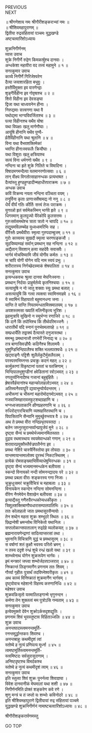 PREVIOUS  
NEXT  
  
॥ श्रीगणेशाय नमः श्रीगौरीशङ्कराभ्यां नमः ॥  
॥ श्रीशिवमहापुराणम् ॥  
द्वितीया रुद्रसंहितायां पञ्चमः युद्धखण्डे  
अष्टचत्वारिंशोऽध्यायः  
  
  
शुक्रनिगीर्णनम्  
व्यास उवाच  
शुक्रे निगीर्णे रुद्रेण किमकार्षुश्च दानवाः ।  
अन्धकेशा महावीरा वद तत्त्वं महामुने ॥ १ ॥  
सनत्कुमार उवाच  
काव्ये निगीर्णे गिरिजेश्वरेण  
    दैत्या जयाशारहिता बभूवुः ।  
हस्तैर्विमुक्ता इव वारणेन्द्राः  
    शृङ्‌गैर्विहीना इव गोवृषाश्च ॥ २ ॥  
शिरो विहीना इव देवसङ्‌घा  
    द्विजा यथा चाध्ययनेन हीनाः ।  
निरुद्यमाः सत्त्वगणा यथा वै  
    यथोद्यमा भाग्यविवर्जिताश्च ॥ ३ ॥  
पत्या विहीनाश्च यथैव योषा  
    यथा विपक्षाः खलु मार्गणौघाः ।  
आयूंषि हीनानि यथैव पुण्यै-  
    र्व्रतैर्विहीनानि यथा श्रुतानि ॥ ४ ॥  
विना यथा वैभवशक्तिमेकां  
    भवन्ति हीनाःस्वफलैः क्रियौघाः ।  
यथा विशूराः खलु क्षत्रियाश्च  
    सत्यं विना धर्मगणो यथैव ॥ ९ ॥  
नन्दिना चा हृते शुक्रे गिलिते च विषादिना ।  
विषादमगमन्दैत्या यतमानरणोत्सवाः ॥ ६ ॥  
तान् वीक्ष्य विगतोत्साहानन्धकः प्रत्यभाषत ।  
दैत्यांस्तु हुण्डहुण्डादीन्महाधीरपराक्रमः ॥ ७ ॥  
अन्धक उवाच  
कविं विक्रम्य नयता नन्दिना वञ्चिता वयम् ।  
तनूर्विना कृताः प्राणाःसर्वेषामद्य नो ननु ॥ ८ ॥  
धैर्यं वीर्यं गतिः कीर्तिः सत्त्वं तेजः पराक्रमः ।  
युगपन्नो हृतं सर्वमेकस्मिन् भार्गवे हृते ॥ ९ ॥  
धिगस्मान् कुलपूज्यो यैरेकोपि कुलसत्तमः ।  
गुरुःसर्वसमर्थश्च त्राता त्रातो न चापदि ॥ १० ॥  
तद्यूयमविलम्ब्येह युध्यध्वमरिभिः सह ।  
वीरैस्तैः प्रमथैवीराः स्मृत्वा गुरुपदाम्बुजम् ॥ ११ ॥  
गुरोः काव्यस्य सुखदौ स्मृत्वा चरणपङ्‌कजौ ।  
सूदयिष्याम्यहं सर्वान् प्रमथान् सह नन्दिना ॥ १२ ॥  
अद्यैतान् विवशान् हत्वा सहदेवैः सवासवैः ।  
भार्गवं मोचयिष्यामि जीवं योगीव कर्मतः ॥ १३ ॥  
स चापि योगी योगेन यदि नाम स्वयं प्रभुः ।  
शरीरात्तस्य निर्गच्छेदस्माकं शेषपालिता ॥ १४ ॥  
सनत्कुमार उवाच  
इत्यन्धकवचः श्रुत्वा दानवा मेघनिःस्वनाः ।  
प्रमथान् निर्दयाः प्राहुर्मर्तव्ये कृतनिश्चयाः ॥ १५ ॥  
सत्यायुषि न नो जातु शक्ताः स्युः प्रमथा बलात् ।  
असत्यायुषि किं गत्वा त्यक्त्वा स्वामिनमाहवे ॥ १६ ॥  
ये स्वामिनं विहायातो बहुमानधना जनाः ।  
यान्ति ते यान्ति नियतमन्धतामिस्रमालयम् ॥ १७ ॥  
अयशस्तमसा ख्यातिं मलिनीकृत्य भूरिशः ।  
इहामुत्रापि सुखिनो न स्युर्भग्ना रणाजिरे ॥ १८ ॥  
किं दानै किं तपोभिश्च किं तीर्थपरिमज्जनैः ।  
धारातीर्थे यदि स्नानं पुनर्भवमलापहे ॥ १९ ॥  
सम्प्रधार्येति तद्वाक्यं दैत्यास्ते दनुजास्तथा ।  
ममन्थुः प्रमथानाजौ रणभेरीं निनाद्य च ॥ २० ॥  
तत्र बाणासिवज्रौघैः कठिनैश्च शिलामयैः ।  
भुशुण्डिभिन्दिपालैश्च शक्ति भल्लपरश्वधैः ॥ २१ ॥  
खट्वाङ्‌गैः पट्टिशैः शूलैर्लकुटैर्मुसलैरलम् ।  
परस्परमभिघ्नन्तः प्रचक्रुः कदनं महत् ॥ २२ ॥  
कार्मुकाणां विकृष्टानां पततां च पतत्त्रिणाम् ।  
भिन्दिपालभुशुण्डीनां क्ष्वेडितानां रवोऽभवत् ॥ २३ ॥  
रणतूर्य्यनिनादैश्च गजानां बहुबृंहितैः ।  
ह्रेषारवैर्हयानांश्च महान्कोलाहलोऽभवत् ॥ २४ ॥  
अतिस्वनैरवापूरि द्यावाभूम्योर्यदन्तरम् ।  
अभीरूणां च भीरूणां महारोमोद्‌गमोऽभवत् ॥ २५ ॥  
गजवाजिमहारावस्फुटशब्दग्रहाणि च ।  
भग्नध्वजपताकानि क्षीणप्रहरणानि च ॥ २६ ॥  
रुधिरोद्‌गारचित्राणि व्यश्वहस्तिरथानि च ।  
पिपासितानि सैन्यानि मुमूर्च्छुरुभयत्र वै ॥ २७ ॥  
अथ ते प्रमथा वीरा नन्दिप्रभृतयस्तदा ।  
बलेन जघ्नुरसुरान्सर्वान्प्रापुर्जयं मुने ॥ २८ ॥  
दृष्ट्वा सैन्यं च प्रमथेर्भज्यमानमितस्ततः ।  
दुद्राव रथमास्थाय स्वयमेवान्धको गणान् ॥ २९ ॥  
शरावारप्रयुक्तैस्तैर्वज्रपातैर्नगा इव ।  
प्रमथा नेशिरे चास्त्रैर्निस्तोया इव तोयदाः ॥ ३० ॥  
यान्तमायान्तमालोक्य दूरस्थं निकटस्थितम् ।  
प्रत्येकं रोमसङ्‌ख्याभिर्विव्याधेषुभिरन्धकः ॥ ३१ ॥  
दृष्ट्वा सैन्यं भज्यमानमन्धकेन बलीयसा ।  
स्कन्दो विनायको नन्दी सोमनन्द्यादयः परे ॥ ३२ ॥  
प्रमथा प्रबला वीराः शङ्करस्य गणा निजाः ।  
चुक्रुधुःसमरं चक्रुर्विचित्रं च महाबलाः ॥ ३३ ॥  
विनायकेन स्कन्देन नन्दिना सोमनन्दिना ।  
वीरेण नैगमेयेन वैशाखेन बलीयसा ॥ ३४ ॥  
इत्याद्यैस्तु गणैरुग्रैरन्धकोप्यधकीकृतः ।  
त्रिशूलशक्तिबाणौघधारासम्पातपातिभिः ॥ ३५ ॥  
ततः कोलाहलो जातः प्रमथासुरसैन्ययोः ।  
तेन शब्देन महता शुक्रः शम्भूदरे स्थितः ॥ ३६ ॥  
छिद्रान्वेषी भ्रमन्सोथ विनिकेतो यथानिलः ।  
सप्तलोकान्सपातालान् रुद्रदेहे व्यलोकयत् ॥ ३७ ॥  
ब्रह्मनारायणेन्द्राणां सादित्याप्सरसां तथा ।  
भुवनानि विचित्राणि युद्धं च प्रमथासुरम् ॥ ३८ ॥  
स वर्षाणां शतं कुक्षौ भवस्य परितो भ्रमन् ।  
न तस्य ददृशे रन्ध्रं शुचे रन्ध्रं खलो यथा ॥ ३९ ॥  
शाम्भवेनाथ योगेन शुक्ररूपेण भार्गवः ।  
इमं मन्त्रवरं जप्त्वा शम्भोर्जठरपञ्जरात् ॥ ४० ॥  
निष्क्रान्तं लिङ्‌गमार्गेण प्रणनाम ततः शिवम् ।  
गौर्य्या गृहीतः पुत्रार्थं तदविघ्नेश्वरीकृतः ॥ ४१ ॥  
अथ काव्यं विनिष्क्रातं शुक्रमार्गेण भार्गवम् ।  
दृष्ट्वोवाच महेशानो विहस्य करुणानिधिः ॥ ४२ ॥  
महेश्वर उवाच  
शुक्रवन्निःसृतो यस्माल्लिङ्‌गान्मे भृगुनन्दन ।  
कर्मणा तेन शुक्लत्वं मम पुत्रोऽसि गम्यताम् ॥ ४३ ॥  
सनत्कुमार उवाच  
इत्येवमुक्तो देवेन शुक्रोऽर्कसदृशद्युतिः ।  
प्रणनाम शिवं भूयस्तुष्टाव विहिताञ्जलिः ॥ ४४ ॥  
शुक्र उवाच  
अनन्तपादस्त्वमनन्तमूर्ति-  
    रनन्तमूर्द्धान्तकरः शिवश्च ।  
अनन्तबाहुः कथमीदृशं त्वां  
    स्तोष्ये ह नुत्यं प्रणिपत्य मूर्ध्ना ॥ ४५ ॥  
त्वमष्टमूर्तिस्त्वमनन्तमूर्ति-  
    स्त्वमिष्टदः सर्वसुरासुराणाम् ।  
अनिष्टदृष्टश्च विमर्दकश्च  
    स्तोष्ये ह नुत्यं कथमीदृशं त्वाम् ॥ ४६ ॥  
सनत्कुमार उवाच  
इति स्तुत्वा शिवं शुक्रः पुनर्नत्वा शिवाज्ञया ।  
विवेश दानवानीकं मेघमालां यथा शशी ॥ ४७ ॥  
निगीर्णनमिति प्रोक्तं शङ्करेण कवे रणे ।  
शृणु मन्त्रं च तं जप्तो यः शम्भोः कविनोदरे ॥ ४८ ॥  
इति श्रीशिवमहापुराणे द्वितीयायां रुद्र संहितायां पञ्चमे  
युद्धखण्डे शुक्रनिगीर्णनं नामाष्टचत्वारिंशोऽध्यायः ॥ ४८ ॥  
  
  
श्रीगौरीशङ्करार्पणमस्तु  
  
GO TOP
